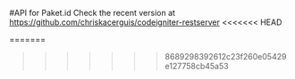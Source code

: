 #API for Paket.id
Check the recent version at https://github.com/chriskacerguis/codeigniter-restserver
<<<<<<< HEAD


=======
>>>>>>> 8689298392612c23f260e05429e127758cb45a53
